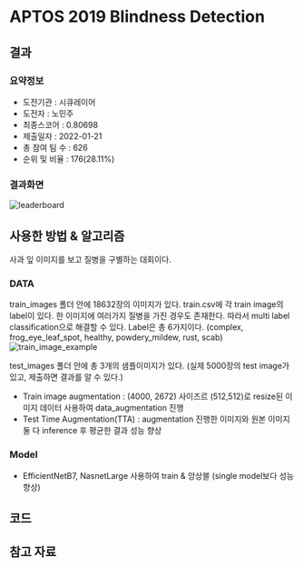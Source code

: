 # APTOS 2019 Blindness Detection 

## 결과

### 요약정보

- 도전기관 : 시큐레이어
- 도전자 : 노민주
- 최종스코어 : 0.80698
- 제출일자 : 2022-01-21
- 총 참여 팀 수 : 626
- 순위 및 비율 : 176(28.11%)

### 결과화면

![leaderboard]()

## 사용한 방법 & 알고리즘

사과 잎 이미지를 보고 질병을 구별하는 대회이다.

### DATA

train_images 폴더 안에 18632장의 이미지가 있다.
train.csv에 각 train image의 label이 있다. 한 이미지에 여러가지 질병을 가진 경우도 존재한다. 따라서 multi label classification으로 해결할 수 있다.
Label은 총 6가지이다. (complex, frog_eye_leaf_spot, healthy, powdery_mildew, rust, scab)
![train_image_example]()

test_images 폴더 안에 총 3개의 샘플이미지가 있다. (실제 5000장의 test image가 있고, 제출하면 결과를 알 수 있다.)

- Train image augmentation : (4000, 2672) 사이즈르 (512,512)로 resize된 이미지 데이터 사용하여 data_augmentation 진행
- Test Time Augmentation(TTA) : augmentation 진행한 이미지와 원본 이미지 둘 다 inference 후 평균한 결과 성능 향상

### Model
- EfficientNetB7, NasnetLarge 사용하여 train & 앙상블 (single model보다 성능 향상)



## 코드



## 참고 자료
